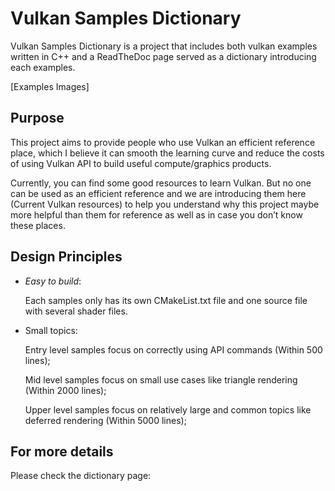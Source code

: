 # Vulkan Samples Dictionary

Vulkan Samples Dictionary is a project that includes both vulkan examples written in C++ and a ReadTheDoc page served as a dictionary introducing each examples.

[Examples Images]

## Purpose

This project aims to provide people who use Vulkan an efficient reference place, which I believe it can smooth the learning curve and reduce the costs of using Vulkan API to build useful compute/graphics products.

Currently, you can find some good resources to learn Vulkan. But no one can be used as an efficient reference and we are introducing them here (Current Vulkan resources) to help you understand why this project maybe more helpful than them for reference as well as in case you don’t know these places.

## Design Principles

* *Easy to build*:
  
  Each samples only has its own CMakeList.txt file and one source file with several shader files.

* Small topics:
  
  Entry level samples focus on correctly using API commands (Within 500 lines);

    Mid level samples focus on small use cases like triangle rendering (Within 2000 lines);

    Upper level samples focus on relatively large and common topics like deferred rendering (Within 5000 lines);

## For more details

Please check the dictionary page: 